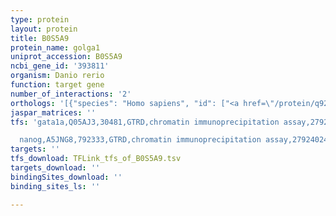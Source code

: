 ```yaml
---
type: protein
layout: protein
title: B0S5A9
protein_name: golga1
uniprot_accession: B0S5A9
ncbi_gene_id: '393811'
organism: Danio rerio
function: target gene
number_of_interactions: '2'
orthologs: '[{"species": "Homo sapiens", "id": ["<a href=\"/protein/q92805\">Q92805</a>"]}, {"species": "Mus musculus", "id": ["<a href=\"/protein/q9cw79\">Q9CW79</a>"]}, {"species": "Rattus norvegicus", "id": ["<a href=\"/protein/d4a6k4\">D4A6K4</a>"]}, {"species": "Drosophila melanogaster", "id": ["<a href=\"/protein/q7k4k7\">Q7K4K7</a>"]}, {"species": "Saccharomyces cerevisiae", "id": ["<a href=\"/protein/p32380\">P32380</a>", "<a href=\"/protein/q06704\">Q06704</a>"]}]'
jaspar_matrices: ''
tfs: 'gata1a,Q05AJ3,30481,GTRD,chromatin immunoprecipitation assay,27924024%5Buid%5D,No

  nanog,A5JNG8,792333,GTRD,chromatin immunoprecipitation assay,27924024%5Buid%5D,No'
targets: ''
tfs_download: TFLink_tfs_of_B0S5A9.tsv
targets_download: ''
bindingSites_download: ''
binding_sites_ls: ''

---
```

